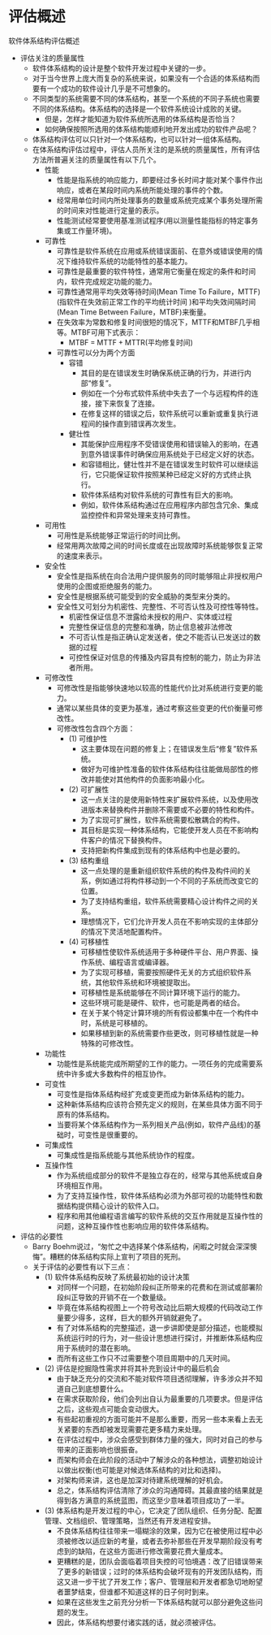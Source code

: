 # 评估概述

软件体系结构评估概述

- 评估关注的质量属性
  - 软件体系结构的设计是整个软件开发过程中关键的一步。
  - 对于当今世界上庞大而复杂的系统来说，如果没有一个合适的体系结构而要有一个成功的软件设计几乎是不可想象的。
  - 不同类型的系统需要不同的体系结构，甚至一个系统的不同子系统也需要不同的体系结构。体系结构的选择是一个软件系统设计成败的关键。
    - 但是，怎样才能知道为软件系统所选用的体系结构是否恰当？
    - 如何确保按照所选用的体系结构能顺利地开发出成功的软件产品呢？
  - 体系结构评估可以只针对一个体系结构，也可以针对一组体系结构。
  - 在体系结构评估过程中，评估人员所关注的是系统的质量属性，所有评估方法所普遍关注的质量属性有以下几个。
    - 性能
      - 性能是指系统的响应能力，即要经过多长时间才能对某个事件作出响应，或者在某段时间内系统所能处理的事件的个数。
      - 经常用单位时间内所处理事务的数量或系统完成某个事务处理所需的时间来对性能进行定量的表示。
      - 性能测试经常要使用基准测试程序(用以测量性能指标的特定事务集或工作量环境)。 
    - 可靠性
      - 可靠性是软件系统在应用或系统错误面前、在意外或错误使用的情况下维持软件系统的功能特性的基本能力。
      - 可靠性是最重要的软件特性，通常用它衡量在规定的条件和时间内，软件完成规定功能的能力。
      - 可靠性通常用平均失效等待时间(Mean Time To Failure，MTTF)(指软件在失效前正常工作的平均统计时间 )和平均失效间隔时间(Mean Time Between Failure，MTBF)来衡量。
      - 在失效率为常数和修复时间很短的情况下，MTTF和MTBF几乎相等。MTBF可用下式表示：
        - MTBF = MTTF + MTTR(平均修复时间)
      - 可靠性可以分为两个方面
        - 容错
          - 其目的是在错误发生时确保系统正确的行为，并进行内部“修复”。
          - 例如在一个分布式软件系统中失去了一个与远程构件的连接，接下来恢复了连接。
          - 在修复这样的错误之后，软件系统可以重新或重复执行进程间的操作直到错误再次发生。
        - 健壮性
          - 其能保护应用程序不受错误使用和错误输入的影响，在遇到意外错误事件时确保应用系统处于已经定义好的状态。
          - 和容错相比，健壮性并不是在错误发生时软件可以继续运行，它只能保证软件按照某种已经定义好的方式终止执行。
          - 软件体系结构对软件系统的可靠性有巨大的影响。
          - 例如，软件体系结构通过在应用程序内部包含冗余、集成监控控件和异常处理来支持可靠性。
    - 可用性
      - 可用性是系统能够正常运行的时间比例。
      - 经常用两次故障之间的时间长度或在出现故障时系统能够恢复正常的速度来表示。 
    - 安全性
      - 安全性是指系统在向合法用户提供服务的同时能够阻止非授权用户使用的企图或拒绝服务的能力。
      - 安全性是根据系统可能受到的安全威胁的类型来分类的。
      - 安全性又可划分为机密性、完整性、不可否认性及可控性等特性。
        - 机密性保证信息不泄露给未授权的用户、实体或过程
        - 完整性保证信息的完整和准确，防止信息被非法修改
        - 不可否认性是指正确认定发送者，使之不能否认已发送过的数据的过程
        - 可控性保证对信息的传播及内容具有控制的能力，防止为非法者所用。
    - 可修改性
      - 可修改性是指能够快速地以较高的性能代价比对系统进行变更的能力。
      - 通常以某些具体的变更为基准，通过考察这些变更的代价衡量可修改性。
      - 可修改性包含四个方面：
        - (1) 可维护性
          - 这主要体现在问题的修复上；在错误发生后“修复”软件系统。
          - 做好为可维护性准备的软件体系结构往往能做局部性的修改并能使对其他构件的负面影响最小化。
        - (2) 可扩展性
          - 这一点关注的是使用新特性来扩展软件系统，以及使用改进版本来替换构件并删除不需要或不必要的特性和构件。
          - 为了实现可扩展性，软件系统需要松散耦合的构件。
          - 其目标是实现一种体系结构，它能使开发人员在不影响构件客户的情况下替换构件。
          - 支持把新构件集成到现有的体系结构中也是必要的。
        - (3) 结构重组
          - 这一点处理的是重新组织软件系统的构件及构件间的关系，例如通过将构件移动到一个不同的子系统而改变它的位置。
          - 为了支持结构重组，软件系统需要精心设计构件之间的关系。
          - 理想情况下，它们允许开发人员在不影响实现的主体部分的情况下灵活地配置构件。
        - (4) 可移植性
          - 可移植性使软件系统适用于多种硬件平台、用户界面、操作系统、编程语言或编译器。
          - 为了实现可移植，需要按照硬件无关的方式组织软件系统，其他软件系统和环境被提取出。
          - 可移植性是系统能够在不同计算环境下运行的能力。
          - 这些环境可能是硬件、软件，也可能是两者的结合。
          - 在关于某个特定计算环境的所有假设都集中在一个构件中时，系统是可移植的。
          - 如果移植到新的系统需要作些更改，则可移植性就是一种特殊的可修改性。
    - 功能性
      - 功能性是系统能完成所期望的工作的能力。一项任务的完成需要系统中许多或大多数构件的相互协作。
    - 可变性
      - 可变性是指体系结构经扩充或变更而成为新体系结构的能力。
      - 这种新体系结构应该符合预先定义的规则，在某些具体方面不同于原有的体系结构。
      - 当要将某个体系结构作为一系列相关产品(例如，软件产品线)的基础时，可变性是很重要的。 
    - 可集成性
      - 可集成性是指系统能与其他系统协作的程度。
    - 互操作性
      - 作为系统组成部分的软件不是独立存在的，经常与其他系统或自身环境相互作用。
      - 为了支持互操作性，软件体系结构必须为外部可视的功能特性和数据结构提供精心设计的软件入口。
      - 程序和用其他编程语言编写的软件系统的交互作用就是互操作性的问题，这种互操作性也影响应用的软件体系结构。
- 评估的必要性
  - Barry Boehm说过，“匆忙之中选择某个体系结构，闲暇之时就会深深懊悔”。糟糕的体系结构实际上宣判了项目的死刑。
  - 关于评估的必要性有以下三点：
    - (1) 软件体系结构反映了系统最初始的设计决策
      - 对同样一个问题，在初始阶段纠正所带来的花费和在测试或部署阶段纠正导致的开销不在一个数量级。
      - 毕竟在体系结构视图上一个符号改动比后期大规模的代码改动工作量要少得多，这样，巨大的额外开销就避免了。
      - 有了对体系结构的完整描述，退一步讲即使是部分描述，也能模拟系统运行时的行为，对一些设计思想进行探讨，并推断体系结构应用于系统时的潜在影响。
      - 而所有这些工作只不过需要整个项目周期中的几天时间。
    - (2) 评估是挖掘隐性需求并将其补充到设计中的最后机会
      - 由于缺乏充分的交流和不能对软件项目透彻理解，许多涉众并不知道自己到底想要什么。
      - 在需求获取阶段，他们会列出自认为最重要的几项要求。但是评估之后，这些观点可能会变动很大。
      - 有些起初重视的方面可能并不是那么重要，而另一些本来看上去无关紧要的东西却被发现需要花更多精力来处理。 
      - 在评估过程中，涉众会感受到群体力量的强大，同时对自己的参与带来的正面影响也很振奋。
      - 而架构师会在此阶段的活动中了解涉众的各种想法，调整初始设计以做出权衡(也可能是对候选体系结构的对比和选择)。
      - 对架构师来讲，这也是加深对待建系统理解的好机会。
      - 总之，体系结构评估清除了涉众的沟通障碍。其最直接的结果就是得到各方满意的系统蓝图，而这至少意味着项目成功了一半。
    - (3) 体系结构是开发过程的中心，它决定了团队组织、任务分配、配置管理、文档组织、管理策略，当然还有开发进程安排。
      - 不良体系结构往往带来一塌糊涂的效果，因为它在被使用过程中必须被修改以适应新的考量，或者去弥补那些在开发早期阶段没有考虑到的缺陷，在这些方面进行修改需要花费大量成本。 
      - 更糟糕的是，团队会面临着项目失控的可怕境遇：改了旧错误带来了更多的新错误；过时的体系结构会破坏现有的开发团队结构，而这又进一步干扰了开发工作；客户、管理层和开发者都急切地盼望者噩梦结束，但谁都不知道这样的日子何时到来。
      - 如果在这些发生之前充分分析一下体系结构就可以部分避免这些问题的发生。
      - 因此，体系结构想要付诸实践的话，就必须被评估。
